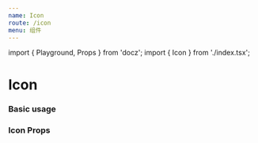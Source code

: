 ```yaml
---
name: Icon
route: /icon
menu: 组件
---
```


import { Playground, Props } from 'docz';
import { Icon } from './index.tsx';

# Icon
### Basic usage
<Playground>
  <Icon name="ri-home-line" />
</Playground>

### Icon Props
<Props of={Icon} />

